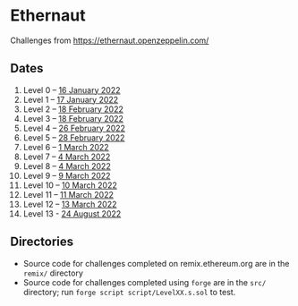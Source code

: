 # Ethernaut

Challenges from https://ethernaut.openzeppelin.com/

## Dates

1. Level 0 – [16 January 2022](https://rinkeby.etherscan.io/tx/0xce62ffc04dea12a62e225636fff954c2b87ecf76954d7756448d0d23d4731412)
1. Level 1 – [17 January 2022](https://rinkeby.etherscan.io/tx/0xb5af954d492e00ab892053e643a20faf65a4191f20456e2dc04346b3692530a3)
1. Level 2 – [18 February 2022](https://rinkeby.etherscan.io/tx/0x773d0eb0b98732cce18908d5c675a3d8ecdafb2285e46d15e729912053cf1e85)
1. Level 3 – [18 February 2022](https://rinkeby.etherscan.io/tx/0xb9311b0ac8d80db2876782783243a1dd69648457d800d1eac9862d2211eadf52)
1. Level 4 – [26 February 2022](https://rinkeby.etherscan.io/tx/0xf93bb7dd862d3ad7fa2e3f8fbbda2a45776217912704ac39a4d9b13e2174ef79)
1. Level 5 – [28 February 2022](https://rinkeby.etherscan.io/tx/0xd88f4d71518a259c241f8512aca5699a2bea664ec96dc26a5bf5c232df03b3c2)
1. Level 6 – [1 March 2022](https://rinkeby.etherscan.io/tx/0x596ee6f1190b961ed7498f249cd69579b2578c5e24dd0c18dd5a99bc2f4fb28c)
1. Level 7 – [4 March 2022](https://rinkeby.etherscan.io/tx/0x570c79b9d856028966b4deaef9983cc30edbce5a0ca40548f8883b0c4c9682f0)
1. Level 8 – [4 March 2022](https://rinkeby.etherscan.io/tx/0x1df5c9ce7df0e3e47d5f6cdb623acacf0159830e585429f030ba1aa969bc4692)
1. Level 9 – [9 March 2022](https://rinkeby.etherscan.io/tx/0x3af449a6bebdd6271122e7b64f5bd4049c0b4979428a385fed96f312b9f1c9a3)
1. Level 10 – [10 March 2022](https://rinkeby.etherscan.io/tx/0x3ca5e3d88af0102d84686c511e7b5ee1c58285b93a8734835b08bc081d622159)
1. Level 11 – [11 March 2022](https://rinkeby.etherscan.io/tx/0xe60d457c05ee020251e1a365d2ee1fa5bce2f93f2dcc73d0fb1128549fcd47f5)
1. Level 12 – [13 March 2022](https://rinkeby.etherscan.io/tx/0x00c4c4a1f72d3a29c226962f3b6d1f5f5cb99d78a8940d001ce52f55a71b1d39)
1. Level 13 - [24 August 2022](https://rinkeby.etherscan.io/tx/0x6c743282cacda806bbe595dcd059b92c9bc48fc448bcdff1f8a9db53db2bf44f)

## Directories

- Source code for challenges completed on remix.ethereum.org are in the `remix/` directory
- Source code for challenges completed using `forge` are in the `src/` directory; run `forge script script/LevelXX.s.sol` to test.
